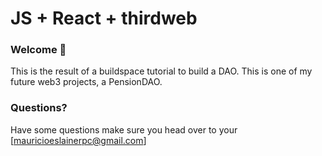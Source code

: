 # JS + React + thirdweb 

### **Welcome 👋**
This is the result of a buildspace tutorial to build a DAO. 
This is one of my future web3 projects, a PensionDAO.

### **Questions?**
Have some questions make sure you head over to your [mauricioeslainerpc@gmail.com]
